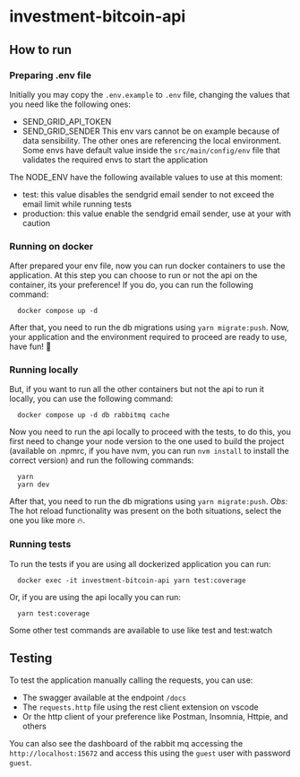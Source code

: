 # investment-bitcoin-api

## How to run

### Preparing .env file
Initially you may copy the `.env.example` to `.env` file, changing the values that you need like the following ones:
- SEND_GRID_API_TOKEN
- SEND_GRID_SENDER
This env vars cannot be on example because of data sensibility. The other ones are referencing the local environment.
Some envs have default value inside the `src/main/config/env` file that validates the required envs to start the application

The NODE_ENV have the following available values to use at this moment:
* test: this value disables the sendgrid email sender to not exceed the email limit while running tests
* production: this value enable the sendgrid email sender, use at your with caution

### Running on docker
After prepared your env file, now you can run docker containers to use the application. At this step you can choose to run or not the api on the container, its your preference!
If you do, you can run the following command:
````shell
  docker compose up -d
````
After that, you need to run the db migrations using `yarn migrate:push`.
Now, your application and the environment required to proceed are ready to use, have fun! 🚀

### Running locally
But, if you want to run all the other containers but not the api to run it locally, you can use the following command:
````shell
  docker compose up -d db rabbitmq cache
````
Now you need to run the api locally to proceed with the tests, to do this, you first need to change your node version to the one used to build the project (available on .npmrc, if you have nvm, you can run `nvm install` to install the correct version) and run the following commands:
````shell
  yarn
  yarn dev
````
After that, you need to run the db migrations using `yarn migrate:push`.
*Obs:* The hot reload functionality was present on the both situations, select the one you like more 🔥.

### Running tests
To run the tests if you are using all dockerized application you can run:
````shell
  docker exec -it investment-bitcoin-api yarn test:coverage
````
Or, if you are using the api locally you can run:
````shell
  yarn test:coverage
````
Some other test commands are available to use like test and test:watch 

## Testing

To test the application manually calling the requests, you can use:
* The swagger available at the endpoint `/docs`
* The `requests.http` file using the rest client extension on vscode
* Or the http client of your preference like Postman, Insomnia, Httpie, and others

You can also see the dashboard of the rabbit mq accessing the `http://localhost:15672` and access this using the `guest` user with password `guest`. 
